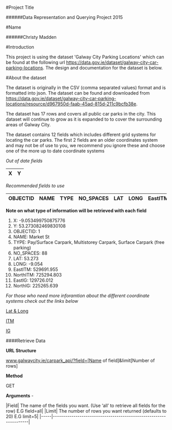 #Project Title

######Data Representation and Querying Project 2015

#Name

######Christy Madden

#Introduction

This project is using the dataset 'Galway City Parking Locations' which can be found at the following url https://data.gov.ie/dataset/galway-city-car-parking-locations. The design and documentation for the dataset is below.

#About the dataset

The dataset is originally in the CSV (comma separated values) format and is formatted into json. The dataset can be found and downloaded from https://data.gov.ie/dataset/galway-city-car-parking-locations/resource/d967950d-faab-45ad-815d-211c9bcfb38e.

The dataset has 17 rows and covers all public car parks in the city. This dataset will continue to grow as it is expanded to to cover the surrounding areas of Galway City. 

The dataset contains 12 fields which includes different grid systems for locating the car parks.
The first 2 fields are an older coordinates system and may not be of use to you, we recommend you ignore these and choose one of the more up to date coordinate systems

*Out of date fields*

|  X |  Y |
|---|---|

*Recommended fields to use*

|OBJECTID|NAME|TYPE|NO_SPACES|LAT|LONG|EastITM|NorthITM|EastIG|NorthIG|   
|---|---|---|---|---|---|---|---|---|---|

**Note on what type of information will be retrieved with each field**

1. X: -9.053499750875776
2. Y: 53.273082469830108
3. OBJECTID: 1
4. NAME: Market St
5. TYPE: Pay/Surface Carpark, Multistorey Carpark, Surface Carpark (free parking)
6. NO_SPACES: 88
7. LAT: 53.273
8. LONG: -9.054
9. EastITM: 529691.955
10. NorthITM: 725294.803
11. EastIG: 129726.012
12. NorthIG: 225265.639

*For those who need more inforamtion about the different coordinate systems check out the links below*

[Lat & Long](https://www.learner.org/jnorth/tm/LongitudeIntro.html)

[ITM](https://en.wikipedia.org/wiki/Irish_Transverse_Mercator)

[IG](https://en.wikipedia.org/wiki/Irish_grid_reference_system)

####Retrieve Data

**URL Structure** 

www.galwaycity.ie/carpark_api/?field=[Name of field]&limit[Number of rows]

**Method** 

GET 

**Arguments** -

|Field| The name of the fields you want. (Use ‘all’ to retrieve all fields for the row) E.G field=all|
|Limit| The number of rows you want returned (defaults to 20) E.G limit=5|
|-----|------------------------------------------------------------------|











